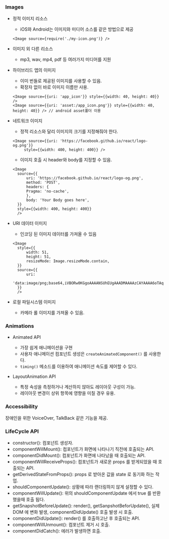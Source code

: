 ### Images

- 정적 이미지 리소스
  - iOS와 Android는 이미지와 미디어 소스를 같은 방법으로 제공
  ```
  <Image source={require('./my-icon.png')} />
  ```

- 이미지 외 다른 리소스
  - mp3, wav, mp4, pdf 등 여러가지 미디어를 지원

- 하이브리드 앱의 이미지
  - 이미 번들로 제공된 이미지를 사용할 수 있음.
  - 확장자 없이 바로 이미지 이름만 사용.
  ```
  <Image source={{uri: 'app_icon'}} style={{width: 40, height: 40}} />
  <Image source={{uri: 'asset:/app_icon.png'}} style={{width: 40, height: 40}} /> // android asset폴더 이용
  ```

- 네트워크 이미지
  - 정적 리소스와 달리 이미지의 크기를 지정해줘야 한다.
  ```
  <Image source={{uri: 'https://facebook.github.io/react/logo-og.png'}}
       style={{width: 400, height: 400}} />
  ```
  - 이미지 호출 시 header와 body를 지정할 수 있음.
  ```
  <Image
    source={{
        uri: 'https://facebook.github.io/react/logo-og.png',
        method: 'POST',
        headers: {
        Pragma: 'no-cache',
        },
        body: 'Your Body goes here',
    }}
    style={{width: 400, height: 400}}
    />
  ```

- URI 데이터 이미지
  - 인코딩 된 이미지 데이터를 가져올 수 있음
  ```
  <Image
    style={{
        width: 51,
        height: 51,
        resizeMode: Image.resizeMode.contain,
    }}
    source={{
        uri:
        'data:image/png;base64,iVBORw0KGgoAAAANSUhEUgAAADMAAAAzCAYAAAA6oTAqAAAAEXRFWHRTb2Z0d2FyZQBwbmdjcnVzaEB1SfMAAABQSURBVGje7dSxCQBACARB+2/ab8BEeQNhFi6WSYzYLYudDQYGBgYGBgYGBgYGBgYGBgZmcvDqYGBgmhivGQYGBgYGBgYGBgYGBgYGBgbmQw+P/eMrC5UTVAAAAABJRU5ErkJggg==',
    }}
    />
  ```

- 로컬 파일시스템 이미지
  - 카메라 롤 이미지를 가져올 수 있음.

### Animations

- Animated API
  - 가장 쉽게 애니메이션을 구현
  - 사용자 애니메이션 컴포넌트 생성은 `createAnimatedComponent()` 를 사용한다.
  - `timing()` 메소드를 이용하여 애니메이션 속도를 제어할 수 있다.

- LayoutAnimation API
  - 특정 속성을 측정하거나 계산하지 않아도 레이아웃 구성이 가능.
  - 레이아웃 변경이 상위 항목에 영향을 미칠 경우 유용.

### Accessibility
장애인을 위한 VoiceOver, TalkBack 같은 기능을 제공.

### LifeCycle API
- constructor(): 컴포넌트 생성자.
- componentWillMount(): 컴포넌트가 화면에 나타나기 직전에 호출되는 API.
- componentDidMount(): 컴포넌트가 화면에 나타났을 때 호출되는 API.
- componentWillReceiveProps(): 컴포넌트가 새로운 props 를 받게되었을 때 호출되는 API.
- getDerivedStateFromProps(): props 로 받아온 값을 state 로 동기화 하는 작업.
- shouldComponentUpdate(): 상황에 따라 랜더링하지 않게 설정할 수 있다.
- componentWillUpdate(): 위의 shouldComponentUpdate 에서 true 를 반환 했을때 호출 됨다.
- getSnapshotBeforeUpdate(): render(), getSanpshotBeforUpdate(), 실제 DOM 에 변화 발생, componentDidUpdate() 호출 발생 시 호출.
- componentDidUpdate(): render() 를 호출하고난 후 호출되는 API.
- componentWillUnmount(): 컴포넌트 제거 시 호출.
- componentDidCatch(): 에러가 발생하면 호출.